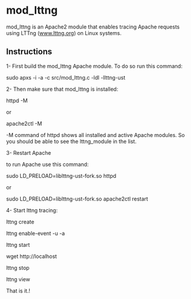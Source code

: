 mod_lttng
==============

mod_lttng is an Apache2 module that enables tracing Apache requests using LTTng (www.lttng.org) on Linux systems. 


Instructions
------------

1- First build the mod_lttng Apache module. To do so run this command:

sudo apxs -i -a -c src/mod_lttng.c -ldl -llttng-ust

2- Then make sure that mod_lttng is installed:

httpd -M 

or 

apache2ctl -M

-M command of httpd shows all installed and active Apache modules. So you should be able to see the lttng_module in the list.

3- Restart Apache

to run Apache use this command:

sudo LD_PRELOAD=liblttng-ust-fork.so httpd

or 

sudo LD_PRELOAD=liblttng-ust-fork.so apache2ctl restart

4- Start lttng tracing:

lttng create

lttng enable-event -u -a

lttng start

wget http://localhost

lttng stop

lttng view

That is it.!

